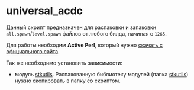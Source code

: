 # universal_acdc
Данный скрипт предназначен для распаковки и запаковки `all.spawn`/`level.spawn` файлов от любого билда, начиная с `1265`.

Для работы необходим **Active Perl**, который нужно [скачать с официального сайта](https://www.activestate.com/products/perl/downloads/).

Так же необходимо установить зависимости:
 - модуль [stkutils](https://github.com/X-Ray-Engine-STALKER/stkutils). Распакованную библиотеку модулей (папка [stkutils](https://github.com/X-Ray-Engine-STALKER/stkutils/tree/master/stkutils)) нужно скопировать в папку со скриптом.
